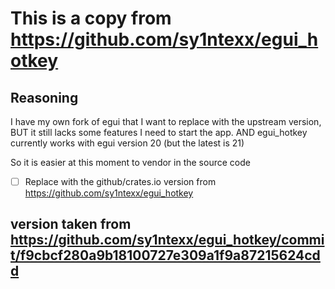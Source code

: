 # This is a copy from https://github.com/sy1ntexx/egui_hotkey

## Reasoning

I have my own fork of egui that I want to replace with the upstream version, BUT it still lacks some features I need to start the app. AND egui_hotkey currently works with egui version 20 (but the latest is 21)

So it is easier at this moment to vendor in the source code

- [ ] Replace with the github/crates.io version from https://github.com/sy1ntexx/egui_hotkey

## version taken from https://github.com/sy1ntexx/egui_hotkey/commit/f9cbcf280a9b18100727e309a1f9a87215624cdd
